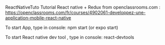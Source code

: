 ReactNativeTuto
Tutorial React native + Redux from openclassrooms.com : https://openclassrooms.com/fr/courses/4902061-developpez-une-application-mobile-react-native

To start App, type in console: npm start (or expo start)

To start React native dev tool , type in console: react-devtools